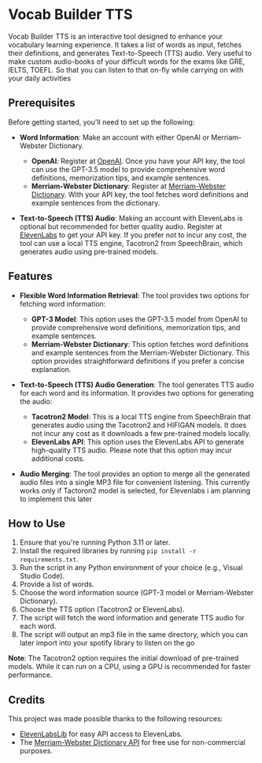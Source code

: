 # Vocab Builder TTS

Vocab Builder TTS is an interactive tool designed to enhance your vocabulary learning experience. It takes a list of words as input, fetches their definitions, and generates Text-to-Speech (TTS) audio. Very useful to make custom audio-books of your difficult words for the exams like GRE, IELTS, TOEFL. So that you can listen to that on-fly while carrying on with your daily activities

## Prerequisites

Before getting started, you'll need to set up the following:

- **Word Information**: Make an account with either OpenAI or Merriam-Webster Dictionary. 
  - **OpenAI**: Register at [OpenAI](https://platform.openai.com/signup/). Once you have your API key, the tool can use the GPT-3.5 model to provide comprehensive word definitions, memorization tips, and example sentences.
  - **Merriam-Webster Dictionary**: Register at [Merriam-Webster Dictionary](https://dictionaryapi.com/register/index). With your API key, the tool fetches word definitions and example sentences from the dictionary.

- **Text-to-Speech (TTS) Audio**: Making an account with ElevenLabs is optional but recommended for better quality audio. Register at [ElevenLabs](https://beta.elevenlabs.io/sign-up) to get your API key. If you prefer not to incur any cost, the tool can use a local TTS engine, Tacotron2 from SpeechBrain, which generates audio using pre-trained models.

## Features

- **Flexible Word Information Retrieval**: The tool provides two options for fetching word information:
  - **GPT-3 Model**: This option uses the GPT-3.5 model from OpenAI to provide comprehensive word definitions, memorization tips, and example sentences.
  - **Merriam-Webster Dictionary**: This option fetches word definitions and example sentences from the Merriam-Webster Dictionary. This option provides straightforward definitions if you prefer a concise explanation.

- **Text-to-Speech (TTS) Audio Generation**: The tool generates TTS audio for each word and its information. It provides two options for generating the audio:
  - **Tacotron2 Model**: This is a local TTS engine from SpeechBrain that generates audio using the Tacotron2 and HIFIGAN models. It does not incur any cost as it downloads a few pre-trained models locally.
  - **ElevenLabs API**: This option uses the ElevenLabs API to generate high-quality TTS audio. Please note that this option may incur additional costs.

- **Audio Merging**: The tool provides an option to merge all the generated audio files into a single MP3 file for convenient listening. This currently works only if Tactoron2 model is selected, for Elevenlabs i am planning to implement this later

## How to Use

1. Ensure that you're running Python 3.11 or later.
2. Install the required libraries by running `pip install -r requirements.txt`.
3. Run the script in any Python environment of your choice (e.g., Visual Studio Code).
4. Provide a list of words.
5. Choose the word information source (GPT-3 model or Merriam-Webster Dictionary).
6. Choose the TTS option (Tacotron2 or ElevenLabs).
7. The script will fetch the word information and generate TTS audio for each word.
8. The script will output an mp3 file in the same directory, which you can later import into your spotify library to listen on the go

**Note**: The Tacotron2 option requires the initial download of pre-trained models. While it can run on a CPU, using a GPU is recommended for faster performance.

## Credits

This project was made possible thanks to the following resources:

- [ElevenLabsLib](https://github.com/lugia19/elevenlabslib) for easy API access to ElevenLabs.
- The [Merriam-Webster Dictionary API](https://dictionaryapi.com/) for free use for non-commercial purposes.

